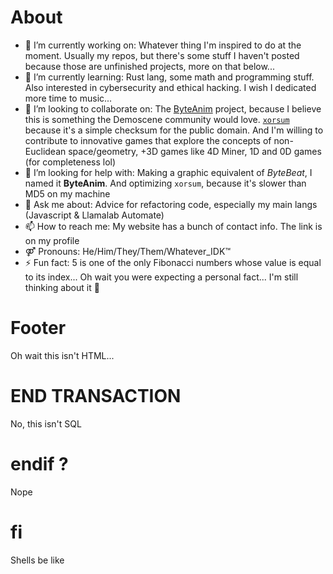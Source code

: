 # About
- 🔭 I’m currently working on: Whatever thing I'm inspired to do at the moment. Usually my repos, but there's some stuff I haven't posted because those are unfinished projects, more on that below...
- 🌱 I’m currently learning: Rust lang, some math and programming stuff. Also interested in cybersecurity and ethical hacking. I wish I dedicated more time to music...
- 🤝 I’m looking to collaborate on: The [ByteAnim](https://github.com/Rudxain/Byte-Anim) project, because I believe this is something the Demoscene community would love. [`xorsum`](https://github.com/Rudxain/xorsum) because it's a simple checksum for the public domain. And I'm willing to contribute to innovative games that explore the concepts of non-Euclidean space/geometry, +3D games like 4D Miner, 1D and 0D games (for completeness lol)
- 🤔 I’m looking for help with: Making a graphic equivalent of *ByteBeat*, I named it **ByteAnim**. And optimizing `xorsum`, because it's slower than MD5 on my machine
- 💬 Ask me about: Advice for refactoring code, especially my main langs (Javascript & Llamalab Automate)
- 📫 How to reach me: My website has a bunch of contact info. The link is on my profile
- ⚤ Pronouns: He/Him/They/Them/Whatever_IDK™
- ⚡ Fun fact: 5 is one of the only Fibonacci numbers whose value is equal to its index... Oh wait you were expecting a personal fact... I'm still thinking about it 🤔

# Footer
Oh wait this isn't HTML...

# END TRANSACTION
No, this isn't SQL

# endif ?
Nope

# fi
Shells be like
